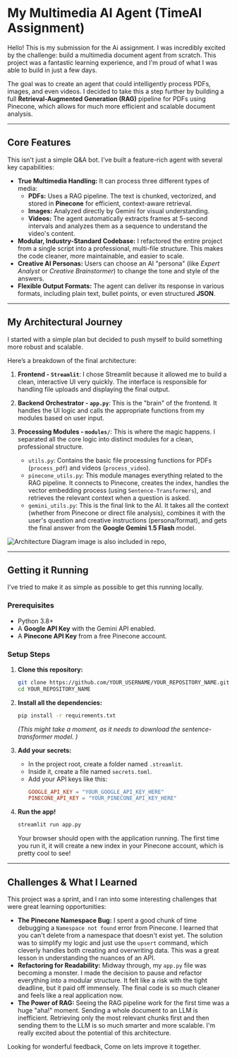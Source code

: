 # My Multimedia AI Agent (TimeAI Assignment)

Hello! This is my submission for the Ai assignment. I was incredibly excited by the challenge: build a multimedia document agent from scratch. This project was a fantastic learning experience, and I'm proud of what I was able to build in just a few days.

The goal was to create an agent that could intelligently process PDFs, images, and even videos. I decided to take this a step further by building a full **Retrieval-Augmented Generation (RAG)** pipeline for PDFs using Pinecone, which allows for much more efficient and scalable document analysis.

---

##  Core Features

This isn't just a simple Q&A bot. I've built a feature-rich agent with several key capabilities:

*   **True Multimedia Handling:** It can process three different types of media:
    *   **PDFs:** Uses a RAG pipeline. The text is chunked, vectorized, and stored in **Pinecone** for efficient, context-aware retrieval.
    *   **Images:** Analyzed directly by Gemini for visual understanding.
    *   **Videos:** The agent automatically extracts frames at 5-second intervals and analyzes them as a sequence to understand the video's content.
*   **Modular, Industry-Standard Codebase:** I refactored the entire project from a single script into a professional, multi-file structure. This makes the code cleaner, more maintainable, and easier to scale.
*   **Creative AI Personas:** Users can choose an AI "persona" (like *Expert Analyst* or *Creative Brainstormer*) to change the tone and style of the answers.
*   **Flexible Output Formats:** The agent can deliver its response in various formats, including plain text, bullet points, or even structured **JSON**.

---

##  My Architectural Journey

I started with a simple plan but decided to push myself to build something more robust and scalable.

Here’s a breakdown of the final architecture:

1.  **Frontend - `Streamlit`**: I chose Streamlit because it allowed me to build a clean, interactive UI very quickly. The interface is responsible for handling file uploads and displaying the final output.

2.  **Backend Orchestrator - `app.py`**: This is the "brain" of the frontend. It handles the UI logic and calls the appropriate functions from my modules based on user input.

3.  **Processing Modules - `modules/`**: This is where the magic happens. I separated all the core logic into distinct modules for a clean, professional structure.
    *   `utils.py`: Contains the basic file processing functions for PDFs (`process_pdf`) and videos (`process_video`).
    *   `pinecone_utils.py`: This module manages everything related to the RAG pipeline. It connects to Pinecone, creates the index, handles the vector embedding process (using `Sentence-Transformers`), and retrieves the relevant context when a question is asked.
    *   `gemini_utils.py`: This is the final link to the AI. It takes all the context (whether from Pinecone or direct file analysis), combines it with the user's question and creative instructions (persona/format), and gets the final answer from the **Google Gemini 1.5 Flash** model.

![Architecture Diagram](https://i.imgur.com/YOUR_ARCHITECTURE_DIAGRAM_URL.png )
image is also included in repo,

---

##  Getting it Running

I've tried to make it as simple as possible to get this running locally.

### **Prerequisites**
*   Python 3.8+
*   A **Google API Key** with the Gemini API enabled.
*   A **Pinecone API Key** from a free Pinecone account.

### **Setup Steps**

1.  **Clone this repository:**
    ```bash
    git clone https://github.com/YOUR_USERNAME/YOUR_REPOSITORY_NAME.git
    cd YOUR_REPOSITORY_NAME
    ```

2.  **Install all the dependencies:**
    ```bash
    pip install -r requirements.txt
    ```
    *(This might take a moment, as it needs to download the sentence-transformer model. )*

3.  **Add your secrets:**
    *   In the project root, create a folder named `.streamlit`.
    *   Inside it, create a file named `secrets.toml`.
    *   Add your API keys like this:
        ```toml
        GOOGLE_API_KEY = "YOUR_GOOGLE_API_KEY_HERE"
        PINECONE_API_KEY = "YOUR_PINECONE_API_KEY_HERE"
        ```

4.  **Run the app!**
    ```bash
    streamlit run app.py
    ```
    Your browser should open with the application running. The first time you run it, it will create a new index in your Pinecone account, which is pretty cool to see!

---

##  Challenges & What I Learned

This project was a sprint, and I ran into some interesting challenges that were great learning opportunities:

*   **The Pinecone Namespace Bug:** I spent a good chunk of time debugging a `Namespace not found` error from Pinecone. I learned that you can't delete from a namespace that doesn't exist yet. The solution was to simplify my logic and just use the `upsert` command, which cleverly handles both creating and overwriting data. This was a great lesson in understanding the nuances of an API.
*   **Refactoring for Readability:** Midway through, my `app.py` file was becoming a monster. I made the decision to pause and refactor everything into a modular structure. It felt like a risk with the tight deadline, but it paid off immensely. The final code is so much cleaner and feels like a real application now.
*   **The Power of RAG:** Seeing the RAG pipeline work for the first time was a huge "aha!" moment. Sending a whole document to an LLM is inefficient. Retrieving only the most relevant chunks first and then sending them to the LLM is so much smarter and more scalable. I'm really excited about the potential of this architecture.

Looking for wonderful feedback, Come on lets improve it together.
